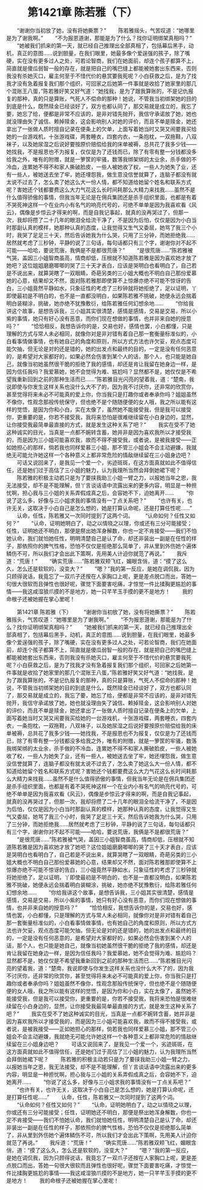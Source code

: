 # 　　第1421章 陈若雅（下）
　　“谢谢你当初放了她，没有将她撕票？”
　　陈若雅摇头，气苦叹道：“她哪里是为了谢我啊。”
　　“不为报恩道谢，那能是为了什么？找你证明绑架真相吗？”
　　“她被我们抓来的第一天，就已经自己推理出全部真相了，包括幕后黑手，动机，真正的意图……说到胆量，在我们眼里，她最多像个爱逞强的孩子，除了嘴硬，实在没有更多过人之处，可若论智商，我们在她面前，却连个孩子都算不上，简直就是傻瓜弱智一般的存在，就是把自己的嘴巴缝上都能被她套出东西来，否则我没有杀她灭口，雇主何至于不惜代价的悬赏要我死呢？小白获救之后，是为了找我才没有急着报复我们那个组织，可回家之后她第一件事就是收拾了她家里的那几个混账王八蛋，”陈若雅好笑又好气道：“她找我，是为了跟我算账的，不是记仇报复的那种，真的只是算账，气死人不偿命的那种！她说，不管我当初绑架她的目的到底是什么，既然赎金已经谈好了，双方也都认同了，那交易就是成立的，我忘了要，她忘了给，便都是非常不应该的，是非对错先抛开，我信守承诺放了她，她也就没理由失了诚信、赖掉赎金，这会影响别人对她的评价，而且不单是赎金，她还拿出了一张做人质时擅自记录在便条上的欠单，上面写着她当时又哭又闹要我买给她的一台游戏机，十张游戏碟，两套睡衣，四套内衣，一条抱枕，一双拖鞋，八双袜子，以及她尿湿之后说好要按原价赔偿给我的床单被褥，总共花了我多少钱——她找我，不是报恩也不为报复，仅仅是为了还钱而已，除了有零有整一分钱都没多给我之外，唯有的附赠，就是一箩筐的牢骚，数落我绑架绑的太业余，杀手做的不冷血，连累她不得不和家人撕破脸皮，一些人被她收了权，一些人为她失了业，还有一些人，被她送去坐了牢，她还埋怨我，做生意没信誉就算了，连脑子都没有就太说不过去了，怎么卖了她这么大一份人情，都不知道给她留个姓名和联系方式呢？害她还个钱都要费这么大力气花这么长时间耗那么大精力来找我……虽然不是什么值得骄傲的事情，但我当年无论是在佣兵集团还是杀手组织里面，也都是有着不哭死神这样一个在业内小有名气的响亮代号的，可绝不单单是因为我喜欢看《风云》，偶像是步惊云才得来的啊，而是自我记事起，就真的没再哭过了，但那一次，我却将攒了二十几年的眼泪全给流干净了，不是因为后怕，仅仅是因为小白当时那副认真的模样，她那种认真的态度，让我觉得又生气又委屈，她骂了我三个小时，我哭了足足三十天，然后告诉她我为什么哭，只用了三分钟，而她拒绝我……居然就考虑了三秒钟，平静的说了三句话，每句话都只有三个字，谢谢你对不起不可能——哈哈，要说荒唐，我俩是不是都很荒唐？”
　　“是很荒唐……”陈若雅被气哭，盖因三小姐智商虽高，情商却低，压根就不知道陈若雅是因为喜欢她才放了她吧？这位姐姐磨磨唧唧的哭了三十天才表白，应该是哭明白也看明白了，自己若是不说出来，就算哭瞎了一双眼睛，奇葩另类的三小姐大概也不明白自己那份爱慕她的心意，结果却又不然，面对陈若雅那即使算不上惊爆亦绝不可能不惊讶的告白，三小姐竟然平静如水，只象征性的考虑了三秒钟就将她拒绝了，足以证明，丫即使最初是不明白的，也不是一直都没明白，如果陈若雅不挑破，她便永远会揣着明白装糊涂，挑破，她亦绝不犹豫敷衍，给陈若雅任何幻想余地……
　　“你给我讲这个故事，是想告诉我，三小姐其实很清楚，感情是感情，交易是交易，所以小紫的事情，她只有好心没有恶意，而你们现在想做的事情，也并非来自她的授意吗？”
　　“恰恰相反，我想告诉你的是，交易也好，感情也罢，小白都懂，只是理解的方式与常人未必相同，就像你对是非对错有着自己那一套衡量标准似的，小白看事情做事情，也有她自己的角度和原则，所以方式方法也许欠妥，观点态度可能欠抽，但无论是对的还是错的，她的出发点和最终的目的，一定是没有任何恶意的，是希望对大家都好的，如果必然会伤害到某个人的话，那个人，也只能是她自己，就像当初她虽然很干脆的拒绝了我的感情，却还是肯让我留在她身边一样，是因为信任我吗？我爱慕她，她不会觉得为难、尴尬吗？显然都不是，她仅仅是不希望我重新回到之前的那种生活而已……”陈若雅目光闪亮的望着我，道：“楚南，我说即使与你发生这样关系也没什么大不了的，因为我不讨厌你，还非常的欣赏你，甚至觉得将来未必不可能真的爱上你，你当我只是打趣你或者奉承你吗？姐姐虽然不像你，性观念那般传统保守，但也绝不是个随随便便的女人哦，我之所以能有这样的觉悟，是因为你和小白，实在太像了，虽然她不能接受我，但是我可以接受你，更重要的是，你若不接受我，我将来恐怕是很难继续留在小白身边的，显然，让你接受我最简单最直接的方式，就是发生这种关系了吧？”
　　我实在受不了她这种诚实的目光，当真是一点都不婉转含蓄，她并非是因为喜欢我所以才接受我的，而是因为三小姐可能喜欢我，故而不得不接受我，或者说，是被我接受——正如她担心的那样，倘若我也同样爱慕三小姐，那不管三小姐会不会主动避嫌，我就绝无可能允许她这样一个各种意义上都非常危险的情敌继续留在三小姐身边吧？
　　可话又说回来了，是我见一个爱一个，劣迹斑斑，在这方面真就如此不值得信任，还是她们过于高估了三小姐的魅力，认为我理所当然会拜倒她裙下呢？
　　陈若雅的积极主动若只是为了要挟我助三小姐一臂之力，以报她当年之恩，我无法接受，却不是不能理解，但丫言谈话语中流露出来的更多内容，明显是一种担忧啊，担心我与三小姐的关系弄假成真之后，会容她不下，迫她离开……
　　“你说了这么多，好像与三小姐求我的事情没有一丁点关系吧？”
　　“也许有关，也许无关，这取决于小白自己是怎么想的，她是打算认命呢，还是打算任性呢……”
　　认命，任性，陈若雅又一次同时提到了这两个词。
　　“认命如何？任性又如何？”
　　“认命，证明她明白了，动之以情晓之以理，你或还有三分可能接受；任性，证明她还不明白，那便是祭出她浑身解数，你也一定不肯接受——我们不怕她认命，我们就怕她任性，明明清楚自己是认了命，却还非装出一副是在任性的样子，那依照你的脾气性格，恐怕不仅仅是拒绝那么简单了，非从里到外伤她个遍体鳞伤不可，所以我们才会出此下策啊，先用美人计迫你就范了再说。”
　　我斥道：“荒唐！”
　　“确实荒唐……”陈若雅双颊飞红，媚眼含俏，道：“摸了这么久，怎么还是软软的，没变大？”
　　“嗯？”我的第一反应，是她在调侃我，因为只顾得说话，我竟忘了一双爪子还按在人家胸口上呢，更是差点脱口而出，答她一句很大很软而且弹性也很好呢，骤觉下面要害吃痛，才惊觉一件比揉胸更尴尬的事情——我这咸湿狼爪摸的不是地方，她一只芊芊玉手摸的更不是地方！
　　我的命根子还被她握在掌心里呢！

　　第1421章 陈若雅（下）
　　“谢谢你当初放了她，没有将她撕票？”
　　陈若雅摇头，气苦叹道：“她哪里是为了谢我啊。”
　　“不为报恩道谢，那能是为了什么？找你证明绑架真相吗？”
　　“她被我们抓来的第一天，就已经自己推理出全部真相了，包括幕后黑手，动机，真正的意图……说到胆量，在我们眼里，她最多像个爱逞强的孩子，除了嘴硬，实在没有更多过人之处，可若论智商，我们在她面前，却连个孩子都算不上，简直就是傻瓜弱智一般的存在，就是把自己的嘴巴缝上都能被她套出东西来，否则我没有杀她灭口，雇主何至于不惜代价的悬赏要我死呢？小白获救之后，是为了找我才没有急着报复我们那个组织，可回家之后她第一件事就是收拾了她家里的那几个混账王八蛋，”陈若雅好笑又好气道：“她找我，是为了跟我算账的，不是记仇报复的那种，真的只是算账，气死人不偿命的那种！她说，不管我当初绑架她的目的到底是什么，既然赎金已经谈好了，双方也都认同了，那交易就是成立的，我忘了要，她忘了给，便都是非常不应该的，是非对错先抛开，我信守承诺放了她，她也就没理由失了诚信、赖掉赎金，这会影响别人对她的评价，而且不单是赎金，她还拿出了一张做人质时擅自记录在便条上的欠单，上面写着她当时又哭又闹要我买给她的一台游戏机，十张游戏碟，两套睡衣，四套内衣，一条抱枕，一双拖鞋，八双袜子，以及她尿湿之后说好要按原价赔偿给我的床单被褥，总共花了我多少钱——她找我，不是报恩也不为报复，仅仅是为了还钱而已，除了有零有整一分钱都没多给我之外，唯有的附赠，就是一箩筐的牢骚，数落我绑架绑的太业余，杀手做的不冷血，连累她不得不和家人撕破脸皮，一些人被她收了权，一些人为她失了业，还有一些人，被她送去坐了牢，她还埋怨我，做生意没信誉就算了，连脑子都没有就太说不过去了，怎么卖了她这么大一份人情，都不知道给她留个姓名和联系方式呢？害她还个钱都要费这么大力气花这么长时间耗那么大精力来找我……虽然不是什么值得骄傲的事情，但我当年无论是在佣兵集团还是杀手组织里面，也都是有着不哭死神这样一个在业内小有名气的响亮代号的，可绝不单单是因为我喜欢看《风云》，偶像是步惊云才得来的啊，而是自我记事起，就真的没再哭过了，但那一次，我却将攒了二十几年的眼泪全给流干净了，不是因为后怕，仅仅是因为小白当时那副认真的模样，她那种认真的态度，让我觉得又生气又委屈，她骂了我三个小时，我哭了足足三十天，然后告诉她我为什么哭，只用了三分钟，而她拒绝我……居然就考虑了三秒钟，平静的说了三句话，每句话都只有三个字，谢谢你对不起不可能——哈哈，要说荒唐，我俩是不是都很荒唐？”
　　“是很荒唐……”陈若雅被气哭，盖因三小姐智商虽高，情商却低，压根就不知道陈若雅是因为喜欢她才放了她吧？这位姐姐磨磨唧唧的哭了三十天才表白，应该是哭明白也看明白了，自己若是不说出来，就算哭瞎了一双眼睛，奇葩另类的三小姐大概也不明白自己那份爱慕她的心意，结果却又不然，面对陈若雅那即使算不上惊爆亦绝不可能不惊讶的告白，三小姐竟然平静如水，只象征性的考虑了三秒钟就将她拒绝了，足以证明，丫即使最初是不明白的，也不是一直都没明白，如果陈若雅不挑破，她便永远会揣着明白装糊涂，挑破，她亦绝不犹豫敷衍，给陈若雅任何幻想余地……
　　“你给我讲这个故事，是想告诉我，三小姐其实很清楚，感情是感情，交易是交易，所以小紫的事情，她只有好心没有恶意，而你们现在想做的事情，也并非来自她的授意吗？”
　　“恰恰相反，我想告诉你的是，交易也好，感情也罢，小白都懂，只是理解的方式与常人未必相同，就像你对是非对错有着自己那一套衡量标准似的，小白看事情做事情，也有她自己的角度和原则，所以方式方法也许欠妥，观点态度可能欠抽，但无论是对的还是错的，她的出发点和最终的目的，一定是没有任何恶意的，是希望对大家都好的，如果必然会伤害到某个人的话，那个人，也只能是她自己，就像当初她虽然很干脆的拒绝了我的感情，却还是肯让我留在她身边一样，是因为信任我吗？我爱慕她，她不会觉得为难、尴尬吗？显然都不是，她仅仅是不希望我重新回到之前的那种生活而已……”陈若雅目光闪亮的望着我，道：“楚南，我说即使与你发生这样关系也没什么大不了的，因为我不讨厌你，还非常的欣赏你，甚至觉得将来未必不可能真的爱上你，你当我只是打趣你或者奉承你吗？姐姐虽然不像你，性观念那般传统保守，但也绝不是个随随便便的女人哦，我之所以能有这样的觉悟，是因为你和小白，实在太像了，虽然她不能接受我，但是我可以接受你，更重要的是，你若不接受我，我将来恐怕是很难继续留在小白身边的，显然，让你接受我最简单最直接的方式，就是发生这种关系了吧？”
　　我实在受不了她这种诚实的目光，当真是一点都不婉转含蓄，她并非是因为喜欢我所以才接受我的，而是因为三小姐可能喜欢我，故而不得不接受我，或者说，是被我接受——正如她担心的那样，倘若我也同样爱慕三小姐，那不管三小姐会不会主动避嫌，我就绝无可能允许她这样一个各种意义上都非常危险的情敌继续留在三小姐身边吧？
　　可话又说回来了，是我见一个爱一个，劣迹斑斑，在这方面真就如此不值得信任，还是她们过于高估了三小姐的魅力，认为我理所当然会拜倒她裙下呢？
　　陈若雅的积极主动若只是为了要挟我助三小姐一臂之力，以报她当年之恩，我无法接受，却不是不能理解，但丫言谈话语中流露出来的更多内容，明显是一种担忧啊，担心我与三小姐的关系弄假成真之后，会容她不下，迫她离开……
　　“你说了这么多，好像与三小姐求我的事情没有一丁点关系吧？”
　　“也许有关，也许无关，这取决于小白自己是怎么想的，她是打算认命呢，还是打算任性呢……”
　　认命，任性，陈若雅又一次同时提到了这两个词。
　　“认命如何？任性又如何？”
　　“认命，证明她明白了，动之以情晓之以理，你或还有三分可能接受；任性，证明她还不明白，那便是祭出她浑身解数，你也一定不肯接受——我们不怕她认命，我们就怕她任性，明明清楚自己是认了命，却还非装出一副是在任性的样子，那依照你的脾气性格，恐怕不仅仅是拒绝那么简单了，非从里到外伤她个遍体鳞伤不可，所以我们才会出此下策啊，先用美人计迫你就范了再说。”
　　我斥道：“荒唐！”
　　“确实荒唐……”陈若雅双颊飞红，媚眼含俏，道：“摸了这么久，怎么还是软软的，没变大？”
　　“嗯？”我的第一反应，是她在调侃我，因为只顾得说话，我竟忘了一双爪子还按在人家胸口上呢，更是差点脱口而出，答她一句很大很软而且弹性也很好呢，骤觉下面要害吃痛，才惊觉一件比揉胸更尴尬的事情——我这咸湿狼爪摸的不是地方，她一只芊芊玉手摸的更不是地方！
　　我的命根子还被她握在掌心里呢！
